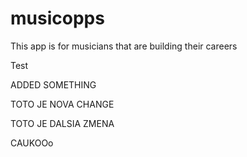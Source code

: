 # musicopps

This app is for musicians that are building their careers

Test

ADDED SOMETHING

TOTO JE NOVA CHANGE

TOTO JE DALSIA ZMENA

CAUKOOo
